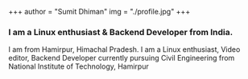 +++
author = "Sumit Dhiman"
img = "./profile.jpg"
+++

### I am a Linux enthusiast & Backend Developer from India.

I am from Hamirpur, Himachal Pradesh. I am a Linux enthusiast, Video editor, Backend Developer currently pursuing Civil Engineering from National Institute of Technology, Hamirpur
